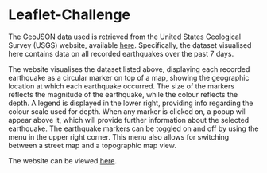 # Leaflet-Challenge  
  
The GeoJSON data used is retrieved from the United States Geological Survey (USGS) website, available [here](https://earthquake.usgs.gov/earthquakes/feed/v1.0/geojson.php). Specifically, the dataset visualised here contains data on all recorded earthquakes over the past 7 days.  
  
The website visualises the dataset listed above, displaying each recorded earthquake as a circular marker on top of a map, showing the geographic location at which each earthquake occurred. The size of the markers reflects the magnitude of the earthquake, while the colour reflects the depth. A legend is displayed in the lower right, providing info regarding the colour scale used for depth. When any marker is clicked on, a popup will appear above it, which will provide further information about the selected earthquake. The earthquake markers can be toggled on and off by using the menu in the upper right corner. This menu also allows for switching between a street map and a topographic map view.  
  
The website can be viewed [here](https://frankms3.github.io/Leaflet-Challenge/).  
